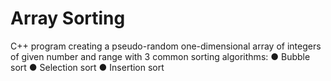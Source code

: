 # Array Sorting

C++ program creating a pseudo-random one-dimensional array of integers of given number and range with 3 common sorting algorithms:
●   Bubble sort
●   Selection sort
●   Insertion sort
